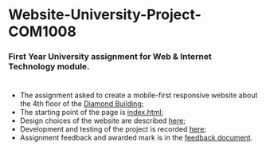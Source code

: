 # Website-University-Project-COM1008

### First Year University assignment for Web & Internet Technology module.

# 

- The assignment asked to create a mobile-first responsive website about the 4th floor of the [Diamond Building](https://www.sheffield.ac.uk/engineering/diamond);
- The starting point of the page is [index.html](index.html);
- Design choices of the website are described [here](documentation/design.pdf);
- Development and testing of the project is recorded [here](documentation/developandtest.pdf);
- Assignment feedback and awarded mark is in the [feedback document](Feedback.pdf).
